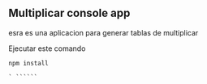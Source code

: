 ## Multiplicar console app

esra es una aplicacion para generar tablas de multiplicar

Ejecutar este comando

```````
npm install

` ``````

